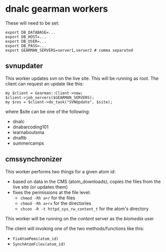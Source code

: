 # dnalc gearman workers

These will need to be set:

```
export DB_DATABASE=...
export DB_HOST=...
export DB_USER=...
export DB_PASS=...
export GEARMAN_SERVERS=server1,server2 # comma separated
```

## svnupdater

This worker updates svn on the live site. This will be running as root.
The client can request an update like this:

```
my $client = Gearman::Client->new;
$client->job_servers($GEARMAN_SERVERS);
my $res = $client->do_task("SVNUpdate", $site);
```

where $site can be one of the following:
  - dnalc
  - dnabarcoding101
  - learnaboutsma
  - dnaftb
  - summercamps

## cmssynchronizer

This worker performs two things for a given atom id:

- based on data in the CMS (atom_downloads), copies the files from the
live site (or updates them)
- fixes the permissions at the file level:
  * `chmod -Rh a+r` for the files
  * `chmod -Rh a+rx` for the directories
  * `chcon -R -t httpd_sys_rw_content_t` for the atom's directory

This worker will be running on the _content_ server as the _biomedia_ user

The client will invoking one of the two methods/functions like this:
  * `FixAtomPems(atom_id)`
  * `SynchAtomFiles(atom_id)`

